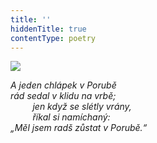 ```yaml
---
title: ''
hiddenTitle: true
contentType: poetry
---
```


<section>

![](../Images/040.jpg)

_A jeden chlápek v Porubě  
rád sedal v klidu na vrbě;  
         jen když se slétly vrány,  
         říkal si namíchaný:  
„Měl jsem radš zůstat v Porubě.“_

</section>
